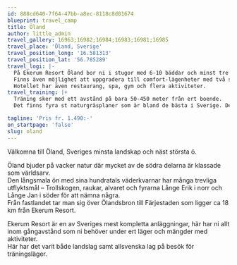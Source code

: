 ```yaml
---
id: 888cd640-7f64-47bb-a8ec-8118c8d01674
blueprint: travel_camp
title: Öland
author: little_admin
travel_gallery: 16963;16982;16984;16983;16981;16985
travel_place: 'Öland, Sverige'
travel_position_long: '16.581313'
travel_position_lat: '56.785289'
travel_logi: |-
  På Ekerum Resort Öland bor ni i stugor med 6-10 bäddar och minst tre st separata sovrum, vardagsrum, wc/dusch och kök. 
  Finns även möjlighet att uppgradera till comfort-lägenheter med två sovrum för fyra personer eller färre.
  Hotellet har även restaurang, spa, gym och flera aktiviteter.
travel_training: |+
  Träning sker med ett avstånd på bara 50-450 meter från ert boende.
  Det finns fyra st naturgräsplaner som är bland de bästa i Sverige. Det goda skicket gör att planerna är redo att beträdas redan i början på mars.

tagline: 'Pris fr. 1.490:-'
on_startpage: 'false'
slug: oland
---
```

<p>Välkomna till Öland, Sveriges minsta landskap och näst största ö.</p>
<p>Öland bjuder på vacker natur där mycket av de södra delarna är klassade som världsarv.<br />
Den långsmala ön med sina hundratals väderkvarnar har många trevliga utflyktsmål – Trollskogen, raukar, alvaret och fyrarna Långe Erik i norr och Långe Jan i söder för att nämna några.<br />
Från fastlandet tar man sig över Ölandsbron till Färjestaden som ligger ca 18 km från Ekerum Resort.</p>
<p>Ekerum Resort är en av Sveriges mest kompletta anläggningar, här har ni allt inom gångavstånd som ni behöver under ert läger och mängder med aktiviteter.<br />
Här har det varit både landslag samt allsvenska lag på besök för träningsläger.</p>
